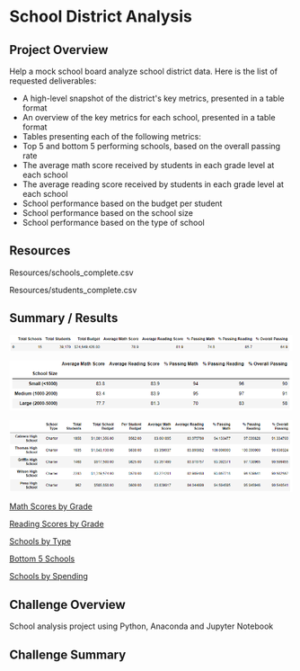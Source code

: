 # School District Analysis

## Project Overview
Help a mock school board analyze school district data. Here is the list of requested deliverables: 

- A high-level snapshot of the district's key metrics, presented in a table format
- An overview of the key metrics for each school, presented in a table format
- Tables presenting each of the following metrics:
- Top 5 and bottom 5 performing schools, based on the overall passing rate
- The average math score received by students in each grade level at each school
- The average reading score received by students in each grade level at each school
- School performance based on the budget per student
- School performance based on the school size 
- School performance based on the type of school

## Resources
Resources/schools_complete.csv

Resources/students_complete.csv

## Summary / Results
![District Summary](https://github.com/lnharvin/School_District_Analysis/blob/main/images/distrint_summary.png)

![Schools by size](https://github.com/lnharvin/School_District_Analysis/blob/main/images/schools_by_size.png)

![Top 5 Schools](https://github.com/lnharvin/School_District_Analysis/blob/main/images/top_schools.png)

[Math Scores by Grade](https://github.com/lnharvin/School_District_Analysis/blob/main/images/math_scores_by_grade.png)

[Reading Scores by Grade](https://github.com/lnharvin/School_District_Analysis/blob/main/images/reading_scores_by_grade.png)

[Schools by Type](https://github.com/lnharvin/School_District_Analysis/blob/main/images/schools_by_type.png)

[Bottom 5 Schools](https://github.com/lnharvin/School_District_Analysis/blob/main/images/bottom_schools.png)

[Schools by Spending](https://github.com/lnharvin/School_District_Analysis/blob/main/images/schools_by_spending.png)


## Challenge Overview
School analysis project using Python, Anaconda and Jupyter Notebook

## Challenge Summary
